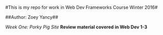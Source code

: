 #This is my repo for work in Web Dev Frameworks Course Winter 2016#

##Author: Zoey Yancy## 

*Week One: Porky Pig Site*
**Review material covered in Web Dev 1-3**